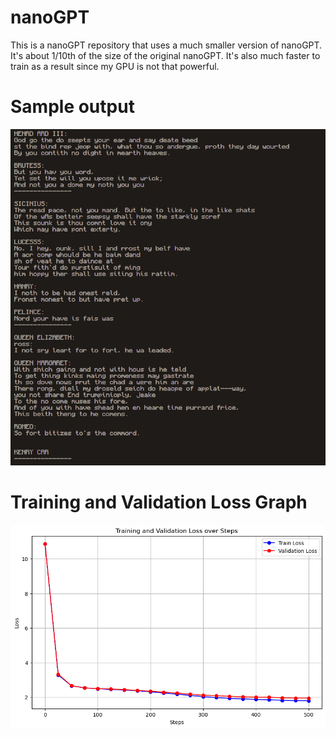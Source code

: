 # nanoGPT

This is a nanoGPT repository that uses a much smaller version of nanoGPT. It's about 1/10th of the size of the original nanoGPT. It's also much faster to train as a result since my GPU is not that powerful.

# Sample output

![Alt text](image.png)

# Training and Validation Loss Graph

![Alt text](image-1.png)